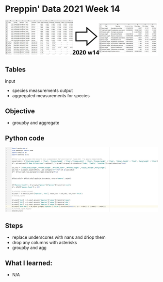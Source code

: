 # Preppin' Data 2021 Week 14
<img src='2020 w14.jpg?raw=true' alt="Python code for bonus charts">

## Tables
input
* species measurements
output
* aggregated measurements for species

## Objective
* groupby and aggregate

## Python code
<a href="solution.py">
<img src='code snippit.jpg?raw=true' alt="Python code">
</a>

##  Steps
* replace underscores with nans and driop them
* drop any columns with asterisks
* groupby and agg

## What I learned:
* N/A
